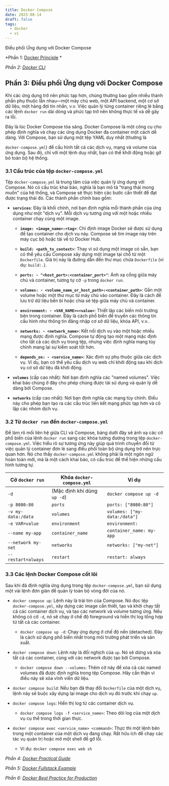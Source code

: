 ```yaml
---
title: Docker Compose
date: 2025-08-14
draft: false
tags:
  - docker
  - vi
---
```

Điều phối Ứng dụng với Docker Compose
<!--more-->

*Phần 1: [Docker Principle](https://blog.nagih.io.vn/post/docker/docker/) *

*Phần 2: [Docker CLI](https://blog.nagih.io.vn/post/docker/docker-cli/)*

## Phần 3: Điều phối Ứng dụng với Docker Compose

Khi các ứng dụng trở nên phức tạp hơn, chúng thường bao gồm nhiều thành phần phụ thuộc lẫn nhau—một máy chủ web, một API backend, một cơ sở dữ liệu, một hàng đợi tin nhắn, v.v. Việc quản lý từng container riêng lẻ bằng các lệnh `docker run` dài dòng và phức tạp trở nên không thực tế và dễ gây ra lỗi.

Đây là lúc Docker Compose tỏa sáng. Docker Compose là một công cụ cho phép định nghĩa và chạy các ứng dụng Docker đa container một cách dễ dàng. Với Compose, bạn sử dụng một tệp YAML duy nhất (thường là

`docker-compose.yml`) để cấu hình tất cả các dịch vụ, mạng và volume của ứng dụng. Sau đó, chỉ với một lệnh duy nhất, bạn có thể khởi động hoặc gỡ bỏ toàn bộ hệ thống.

### 3.1 Cấu trúc của tệp `docker-compose.yml`

Tệp `docker-compose.yml` là trung tâm của việc quản lý ứng dụng với Compose. Nó có cấu trúc khai báo, nghĩa là bạn mô tả "trạng thái mong muốn" của hệ thống, và Compose sẽ thực hiện các bước cần thiết để đạt được trạng thái đó. Các thành phần chính bao gồm:

- **`services`**: Đây là khối chính, nơi bạn định nghĩa mỗi thành phần của ứng dụng như một "dịch vụ". Mỗi dịch vụ tương ứng với một hoặc nhiều container chạy cùng một image.
    
    - **`image: <image_name>:<tag>`**: Chỉ định image Docker sẽ được sử dụng để tạo container cho dịch vụ này. Compose sẽ tìm image này trên máy cục bộ hoặc tải về từ Docker Hub.
        
    - **`build: <path_to_context>`**: Thay vì sử dụng một image có sẵn, bạn có thể yêu cầu Compose xây dựng một image tại chỗ từ một `Dockerfile`. Giá trị này là đường dẫn đến thư mục chứa `Dockerfile` (ví dụ: `build:.`).
        
    - **`ports: - "<host_port>:<container_port>"`**: Ánh xạ cổng giữa máy chủ và container, tương tự cờ `-p` trong `docker run`.
        
    - **`volumes: - <volume_name_or_host_path>:<container_path>`**: Gắn một volume hoặc một thư mục từ máy chủ vào container. Đây là cách để lưu trữ dữ liệu bền bỉ hoặc chia sẻ tệp giữa máy chủ và container.
        
    - **`environment: - <VAR_NAME>=<value>`**: Thiết lập các biến môi trường bên trong container. Đây là cách phổ biến để truyền các thông tin cấu hình như thông tin đăng nhập cơ sở dữ liệu, khóa API, v.v..
        
    - **`networks: - <network_name>`**: Kết nối dịch vụ vào một hoặc nhiều mạng được định nghĩa. Compose tự động tạo một mạng mặc định cho tất cả các dịch vụ trong tệp, nhưng việc định nghĩa mạng tùy chỉnh mang lại sự kiểm soát tốt hơn.
        
    - **`depends_on: - <service_name>`**: Xác định sự phụ thuộc giữa các dịch vụ. Ví dụ, bạn có thể yêu cầu dịch vụ web chỉ khởi động sau khi dịch vụ cơ sở dữ liệu đã khởi động.
        
- **`volumes`** (cấp cao nhất): Nơi bạn định nghĩa các "named volumes". Việc khai báo chúng ở đây cho phép chúng được tái sử dụng và quản lý dễ dàng bởi Compose.
    
- **`networks`** (cấp cao nhất): Nơi bạn định nghĩa các mạng tùy chỉnh. Điều này cho phép bạn tạo ra các cấu trúc liên kết mạng phức tạp hơn và cô lập các nhóm dịch vụ.
    

### 3.2 Từ `docker run` đến `docker-compose.yml`

Để làm rõ mối liên hệ giữa CLI và Compose, bảng dưới đây sẽ ánh xạ các cờ phổ biến của lệnh `docker run` sang các khóa tương đương trong tệp `docker-compose.yml`. Việc hiểu rõ sự tương ứng này giúp quá trình chuyển đổi từ việc quản lý container đơn lẻ sang điều phối toàn bộ ứng dụng trở nên trực quan hơn. Nó cho thấy `docker-compose.yml` không phải là một ngôn ngữ hoàn toàn mới, mà là một cách khai báo, có cấu trúc để thể hiện những cấu hình tương tự.

|Cờ `docker run`|Khóa `docker-compose.yml`|Ví dụ|
|---|---|---|
|`-d`|(Mặc định khi dùng `up -d`)|`docker compose up -d`|
|`-p 8080:80`|`ports`|`ports: ["8080:80"]`|
|`-v my-data:/data`|`volumes`|`volumes: ["my-data:/data"]`|
|`-e VAR=value`|`environment`|`environment:`|
|`--name my-app`|`container_name`|`container_name: my-app`|
|`--network my-net`|`networks`|`networks: ["my-net"]`|
|`--restart=always`|`restart`|`restart: always`|

### 3.3 Các lệnh Docker Compose cốt lõi

Sau khi đã định nghĩa ứng dụng trong tệp `docker-compose.yml`, bạn sử dụng một vài lệnh đơn giản để quản lý toàn bộ vòng đời của nó.

- `docker compose up`: Lệnh này là trái tim của Compose. Nó đọc tệp `docker-compose.yml`, xây dựng các image cần thiết, tạo và khởi chạy tất cả các container dịch vụ, và tạo các network và volume tương ứng. Nếu không có cờ `-d`, nó sẽ chạy ở chế độ foreground và hiển thị log tổng hợp từ tất cả các container.
    
    - `docker compose up -d`: Chạy ứng dụng ở chế độ nền (detached). Đây là cách sử dụng phổ biến nhất trong môi trường phát triển và sản xuất.
        
- `docker compose down`: Lệnh này là đối nghịch của `up`. Nó sẽ dừng và xóa tất cả các container, cùng với các network được tạo bởi Compose.
    
    - `docker compose down --volumes`: Thêm cờ này để xóa cả các named volumes đã được định nghĩa trong tệp Compose. Hãy cẩn thận vì điều này sẽ xóa vĩnh viễn dữ liệu.
        
- `docker compose build`: Nếu bạn đã thay đổi `Dockerfile` của một dịch vụ, lệnh này sẽ buộc xây dựng lại image cho dịch vụ đó trước khi chạy `up`.
    
- `docker compose logs`: Hiển thị log từ các container dịch vụ.
    
    - `docker compose logs -f <service_name>`: Theo dõi log của một dịch vụ cụ thể trong thời gian thực.
        
- `docker compose exec <service_name> <command>`: Thực thi một lệnh bên trong một container của một dịch vụ đang chạy. Rất hữu ích để chạy các tác vụ quản trị hoặc mở một shell để gỡ lỗi.
    
    - Ví dụ: `docker compose exec web sh`
        


*Phần 4: [Docker Practical Guide](https://blog.nagih.io.vn/post/docker/docker-practical-guide/)*

*Phần 5: [Docker Fullstack Example](https://blog.nagih.io.vn/post/docker/docker-fullstack-example/)*

*Phần 6: [Docker Best Practice for Production](https://blog.nagih.io.vn/post/docker/docker-best-practice-for-production/)*